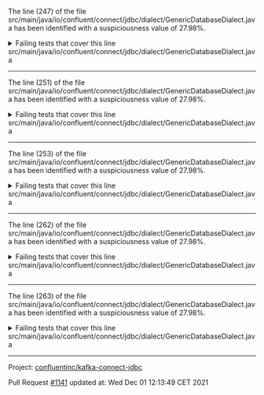 The line (247) of the file src/main/java/io/confluent/connect/jdbc/dialect/GenericDatabaseDialect.java has been identified with a suspiciousness value of 27.98%.

<details>
     <summary>Failing tests that cover this line</summary>

- `io.confluent.connect.jdbc.dialect.SqliteDatabaseDialectTest#createOneColOnePk`
- `io.confluent.connect.jdbc.dialect.SqliteDatabaseDialectTest#alterAddTwoCol`
- `io.confluent.connect.jdbc.dialect.SqliteDatabaseDialectTest#shouldBuildUpsertStatement`
- `io.confluent.connect.jdbc.dialect.SqliteDatabaseDialectTest#shouldBuildCreateQueryStatement`
- `io.confluent.connect.jdbc.dialect.SqliteDatabaseDialectTest#createOneColNoPk`
- `io.confluent.connect.jdbc.dialect.SqliteDatabaseDialectTest#upsert`
- `io.confluent.connect.jdbc.dialect.SqliteDatabaseDialectTest#alterAddOneCol`
- `io.confluent.connect.jdbc.dialect.SqliteDatabaseDialectTest#createThreeColTwoPk`
- `io.confluent.connect.jdbc.dialect.SqliteDatabaseDialectTest#shouldBuildAlterTableStatement`
</details>
src/main/java/io/confluent/connect/jdbc/dialect/GenericDatabaseDialect.java

**********************************

The line (251) of the file src/main/java/io/confluent/connect/jdbc/dialect/GenericDatabaseDialect.java has been identified with a suspiciousness value of 27.98%.

<details>
     <summary>Failing tests that cover this line</summary>

- `io.confluent.connect.jdbc.dialect.SqliteDatabaseDialectTest#createOneColOnePk`
- `io.confluent.connect.jdbc.dialect.SqliteDatabaseDialectTest#alterAddTwoCol`
- `io.confluent.connect.jdbc.dialect.SqliteDatabaseDialectTest#shouldBuildUpsertStatement`
- `io.confluent.connect.jdbc.dialect.SqliteDatabaseDialectTest#shouldBuildCreateQueryStatement`
- `io.confluent.connect.jdbc.dialect.SqliteDatabaseDialectTest#createOneColNoPk`
- `io.confluent.connect.jdbc.dialect.SqliteDatabaseDialectTest#upsert`
- `io.confluent.connect.jdbc.dialect.SqliteDatabaseDialectTest#alterAddOneCol`
- `io.confluent.connect.jdbc.dialect.SqliteDatabaseDialectTest#createThreeColTwoPk`
- `io.confluent.connect.jdbc.dialect.SqliteDatabaseDialectTest#shouldBuildAlterTableStatement`
</details>
src/main/java/io/confluent/connect/jdbc/dialect/GenericDatabaseDialect.java

**********************************

The line (253) of the file src/main/java/io/confluent/connect/jdbc/dialect/GenericDatabaseDialect.java has been identified with a suspiciousness value of 27.98%.

<details>
     <summary>Failing tests that cover this line</summary>

- `io.confluent.connect.jdbc.dialect.SqliteDatabaseDialectTest#createOneColOnePk`
- `io.confluent.connect.jdbc.dialect.SqliteDatabaseDialectTest#alterAddTwoCol`
- `io.confluent.connect.jdbc.dialect.SqliteDatabaseDialectTest#shouldBuildUpsertStatement`
- `io.confluent.connect.jdbc.dialect.SqliteDatabaseDialectTest#shouldBuildCreateQueryStatement`
- `io.confluent.connect.jdbc.dialect.SqliteDatabaseDialectTest#createOneColNoPk`
- `io.confluent.connect.jdbc.dialect.SqliteDatabaseDialectTest#upsert`
- `io.confluent.connect.jdbc.dialect.SqliteDatabaseDialectTest#alterAddOneCol`
- `io.confluent.connect.jdbc.dialect.SqliteDatabaseDialectTest#createThreeColTwoPk`
- `io.confluent.connect.jdbc.dialect.SqliteDatabaseDialectTest#shouldBuildAlterTableStatement`
</details>
src/main/java/io/confluent/connect/jdbc/dialect/GenericDatabaseDialect.java

**********************************

The line (262) of the file src/main/java/io/confluent/connect/jdbc/dialect/GenericDatabaseDialect.java has been identified with a suspiciousness value of 27.98%.

<details>
     <summary>Failing tests that cover this line</summary>

- `io.confluent.connect.jdbc.dialect.SqliteDatabaseDialectTest#createOneColOnePk`
- `io.confluent.connect.jdbc.dialect.SqliteDatabaseDialectTest#alterAddTwoCol`
- `io.confluent.connect.jdbc.dialect.SqliteDatabaseDialectTest#shouldBuildUpsertStatement`
- `io.confluent.connect.jdbc.dialect.SqliteDatabaseDialectTest#shouldBuildCreateQueryStatement`
- `io.confluent.connect.jdbc.dialect.SqliteDatabaseDialectTest#createOneColNoPk`
- `io.confluent.connect.jdbc.dialect.SqliteDatabaseDialectTest#upsert`
- `io.confluent.connect.jdbc.dialect.SqliteDatabaseDialectTest#alterAddOneCol`
- `io.confluent.connect.jdbc.dialect.SqliteDatabaseDialectTest#createThreeColTwoPk`
- `io.confluent.connect.jdbc.dialect.SqliteDatabaseDialectTest#shouldBuildAlterTableStatement`
</details>
src/main/java/io/confluent/connect/jdbc/dialect/GenericDatabaseDialect.java

**********************************

The line (263) of the file src/main/java/io/confluent/connect/jdbc/dialect/GenericDatabaseDialect.java has been identified with a suspiciousness value of 27.98%.

<details>
     <summary>Failing tests that cover this line</summary>

- `io.confluent.connect.jdbc.dialect.SqliteDatabaseDialectTest#createOneColOnePk`
- `io.confluent.connect.jdbc.dialect.SqliteDatabaseDialectTest#alterAddTwoCol`
- `io.confluent.connect.jdbc.dialect.SqliteDatabaseDialectTest#shouldBuildUpsertStatement`
- `io.confluent.connect.jdbc.dialect.SqliteDatabaseDialectTest#shouldBuildCreateQueryStatement`
- `io.confluent.connect.jdbc.dialect.SqliteDatabaseDialectTest#createOneColNoPk`
- `io.confluent.connect.jdbc.dialect.SqliteDatabaseDialectTest#upsert`
- `io.confluent.connect.jdbc.dialect.SqliteDatabaseDialectTest#alterAddOneCol`
- `io.confluent.connect.jdbc.dialect.SqliteDatabaseDialectTest#createThreeColTwoPk`
- `io.confluent.connect.jdbc.dialect.SqliteDatabaseDialectTest#shouldBuildAlterTableStatement`
</details>
src/main/java/io/confluent/connect/jdbc/dialect/GenericDatabaseDialect.java

**********************************

Project: [confluentinc/kafka-connect-jdbc](https://github.com/confluentinc/kafka-connect-jdbc)

Pull Request [#1141](https://github.com/confluentinc/kafka-connect-jdbc/pull/1141) updated at: Wed Dec 01 12:13:49 CET 2021